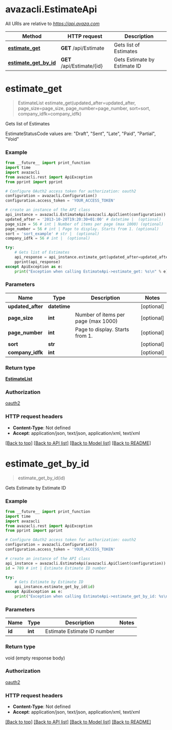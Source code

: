 # avazacli.EstimateApi

All URIs are relative to *https://api.avaza.com*

Method | HTTP request | Description
------------- | ------------- | -------------
[**estimate_get**](EstimateApi.md#estimate_get) | **GET** /api/Estimate | Gets list of Estimates
[**estimate_get_by_id**](EstimateApi.md#estimate_get_by_id) | **GET** /api/Estimate/{id} | Gets Estimate by Estimate ID


# **estimate_get**
> EstimateList estimate_get(updated_after=updated_after, page_size=page_size, page_number=page_number, sort=sort, company_idfk=company_idfk)

Gets list of Estimates

EstimateStatusCode values are: \"Draft\", \"Sent\", \"Late\", \"Paid\", \"Partial\", \"Void\"

### Example
```python
from __future__ import print_function
import time
import avazacli
from avazacli.rest import ApiException
from pprint import pprint

# Configure OAuth2 access token for authorization: oauth2
configuration = avazacli.Configuration()
configuration.access_token = 'YOUR_ACCESS_TOKEN'

# create an instance of the API class
api_instance = avazacli.EstimateApi(avazacli.ApiClient(configuration))
updated_after = '2013-10-20T19:20:30+01:00' # datetime |  (optional)
page_size = 56 # int | Number of items per page (max 1000) (optional)
page_number = 56 # int | Page to display. Starts from 1. (optional)
sort = 'sort_example' # str |  (optional)
company_idfk = 56 # int |  (optional)

try:
    # Gets list of Estimates
    api_response = api_instance.estimate_get(updated_after=updated_after, page_size=page_size, page_number=page_number, sort=sort, company_idfk=company_idfk)
    pprint(api_response)
except ApiException as e:
    print("Exception when calling EstimateApi->estimate_get: %s\n" % e)
```

### Parameters

Name | Type | Description  | Notes
------------- | ------------- | ------------- | -------------
 **updated_after** | **datetime**|  | [optional] 
 **page_size** | **int**| Number of items per page (max 1000) | [optional] 
 **page_number** | **int**| Page to display. Starts from 1. | [optional] 
 **sort** | **str**|  | [optional] 
 **company_idfk** | **int**|  | [optional] 

### Return type

[**EstimateList**](EstimateList.md)

### Authorization

[oauth2](../README.md#oauth2)

### HTTP request headers

 - **Content-Type**: Not defined
 - **Accept**: application/json, text/json, application/xml, text/xml

[[Back to top]](#) [[Back to API list]](../README.md#documentation-for-api-endpoints) [[Back to Model list]](../README.md#documentation-for-models) [[Back to README]](../README.md)

# **estimate_get_by_id**
> estimate_get_by_id(id)

Gets Estimate by Estimate ID

### Example
```python
from __future__ import print_function
import time
import avazacli
from avazacli.rest import ApiException
from pprint import pprint

# Configure OAuth2 access token for authorization: oauth2
configuration = avazacli.Configuration()
configuration.access_token = 'YOUR_ACCESS_TOKEN'

# create an instance of the API class
api_instance = avazacli.EstimateApi(avazacli.ApiClient(configuration))
id = 789 # int | Estimate Estimate ID number

try:
    # Gets Estimate by Estimate ID
    api_instance.estimate_get_by_id(id)
except ApiException as e:
    print("Exception when calling EstimateApi->estimate_get_by_id: %s\n" % e)
```

### Parameters

Name | Type | Description  | Notes
------------- | ------------- | ------------- | -------------
 **id** | **int**| Estimate Estimate ID number | 

### Return type

void (empty response body)

### Authorization

[oauth2](../README.md#oauth2)

### HTTP request headers

 - **Content-Type**: Not defined
 - **Accept**: application/json, text/json, application/xml, text/xml

[[Back to top]](#) [[Back to API list]](../README.md#documentation-for-api-endpoints) [[Back to Model list]](../README.md#documentation-for-models) [[Back to README]](../README.md)

